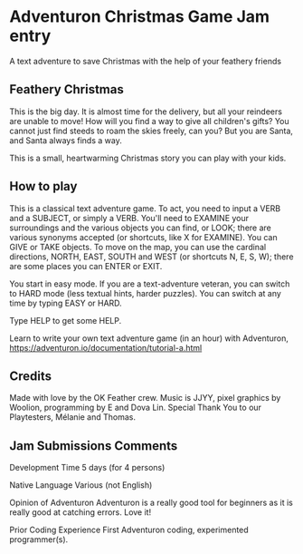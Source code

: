 # Adventuron Christmas Game Jam entry

A text adventure to save Christmas with the help of your feathery friends

## Feathery Christmas

This is the big day. It is almost time for the delivery, but all your reindeers are unable to move!
How will you find a way to give all children's gifts? You cannot just find steeds to roam the skies freely, can you?
But you are Santa, and Santa always finds a way.

This is a small, heartwarming Christmas story you can play with your kids.

## How to play

This is a classical text adventure game.
To act, you need to input a VERB and a SUBJECT, or simply a VERB. 
You'll need to EXAMINE your surroundings and the various objects you can find, or LOOK; there are various synonyms accepted (or shortcuts, like X for EXAMINE). 
You can GIVE or TAKE objects.
To move on the map, you can use the cardinal directions, NORTH, EAST, SOUTH and WEST (or shortcuts N, E, S, W); there are some places you can ENTER or EXIT.

You start in easy mode. If you are a text-adventure veteran, you can switch to HARD mode (less textual hints, harder puzzles). You can switch at any time by typing EASY or HARD.

Type HELP to get some HELP.

Learn to write your own text adventure game (in an hour) with Adventuron, https://adventuron.io/documentation/tutorial-a.html

## Credits

Made with love by the OK Feather crew. Music is JJYY, pixel graphics by Woolion, programming by E and Dova Lin.
Special Thank You to our Playtesters, Mélanie and Thomas.


## Jam Submissions Comments

Development Time
5 days (for 4 persons)

Native Language
Various (not English)

Opinion of Adventuron
Adventuron is a really good tool for beginners as it is really good at catching errors. Love it! 

Prior Coding Experience
First Adventuron coding, experimented programmer(s).